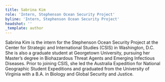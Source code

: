 ```yaml
---
title: Sabrina Kim
role: 'Intern, Stephenson Ocean Security Project'
byline: 'Intern, Stephenson Ocean Security Project'
headshot: ''
_template: author
---
```





Sabrina Kim is the intern for the Stephenson Ocean Security Project at the Center for Strategic and International Studies (CSIS) in Washington, D.C. She is also a graduate student at Georgetown University, pursuing her Master’s degree in Biohazardous Threat Agents and Emerging Infectious Diseases. Prior to joining CSIS, she led the Australia Expedition for National Geographic Student Expeditions and graduated from the University of Virginia with a B.A. in Biology and Global Security and Justice.
